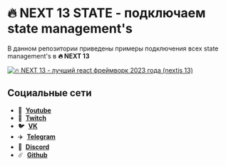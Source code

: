 # 🔥 NEXT 13 STATE - подключаем state management's

В данном репозитории приведены примеры подключения всех state management's в **🔥 NEXT 13**

[![🔥 NEXT 13 - лучший react фреймворк 2023 года (nextjs 13)](https://img.youtube.com/vi/MxR7ox93vz8/maxresdefault.jpg)](https://youtu.be/MxR7ox93vz8)

## Социальные сети

- :popcorn: &nbsp;**[Youtube](https://www.youtube.com/c/SIBERIACANCODE)**
- :popcorn: &nbsp;**[Twitch](https://www.twitch.tv/siberiacancode)**
- :bird: &nbsp;**[VK](https://vk.com/siberiacancode)**
- :airplane: &nbsp;**[Telegram](https://t.me/siberiacancode)**
- :robot: &nbsp;**[Discord](https://discord.gg/UsM4F9h6hn)**
- :comet: &nbsp;**[Github](https://github.com/debabin)**
